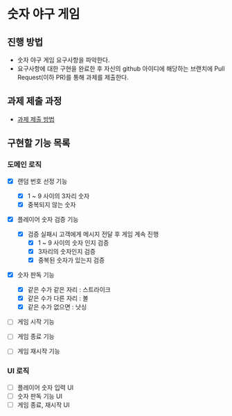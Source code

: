 # 숫자 야구 게임
## 진행 방법
* 숫자 야구 게임 요구사항을 파악한다.
* 요구사항에 대한 구현을 완료한 후 자신의 github 아이디에 해당하는 브랜치에 Pull Request(이하 PR)를 통해 과제를 제출한다.

## 과제 제출 과정
* [과제 제출 방법](https://github.com/next-step/nextstep-docs/tree/master/precourse)

## 구현할 기능 목록
### 도메인 로직
- [x] 랜덤 번호 선정 기능
  - [x] 1 ~ 9 사이의 3자리 숫자 
  - [x] 중복되지 않는 숫자
- [x] 플레이어 숫자 검증 기능
  - [x] 검증 실패시 고객에게 메시지 전달 후 게임 계속 진행 
    - [x] 1 ~ 9 사이의 숫자 인지 검증
    - [x] 3자리의 숫자인지 검증
    - [x] 중복된 숫자가 있는지 검증
- [x] 숫자 판독 기능
  - [x] 같은 수가 같은 자리 : 스트라이크
  - [x] 같은 수가 다른 자리 : 볼
  - [x] 같은 수가 없으면 : 낫싱
- [ ] 게임 시작 기능
- [ ] 게임 종료 기능
- [ ] 게임 재시작 기능


### UI 로직
- [ ] 플레이어 숫자 입력 UI
- [ ] 숫자 판독 기능 UI
- [ ] 게임 종료, 재시작 UI
